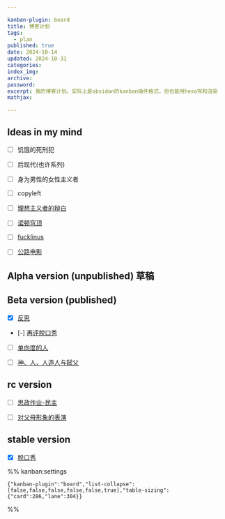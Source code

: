 ```yaml
---

kanban-plugin: board
title: 博客计划
tags:
  - plan
published: true
date: 2024-10-14
updated: 2024-10-31
categories: 
index_img: 
archive: 
password: 
excerpt: 我的博客计划。实际上是obsidan的kanban插件格式，但也能用hexo写和渲染
mathjax: 

---
```


## Ideas in my mind

- [ ] 饥饿的死刑犯
- [ ] 后现代(也许系列)
- [ ] 身为男性的女性主义者
- [ ] copyleft
- [ ] [理想主义者的辩白](/hexo/contemplation/idealist)
- [ ] [诺顿穹顶](/hexo/essays/dome)
- [ ] [fucklinus](/hexo/memo/fucklinus)
- [ ] [公路电影](/hexo/essays/road)


## Alpha version (unpublished) 草稿



## Beta version (published)

- [x] [反思](/hexo/essays/introspection)
- [-] [再评脱口秀](/hexo/essays/talkshow-patch)
- [ ] [单向度的人](/hexo/essays/one-dimensional-man)
- [ ] [神、人、人造人与弑父](/hexo/essays/replicant)


## rc version

- [ ] [思政作业-民主](/hexo/essays/democracyold)
- [ ] [对父母形象的表演](/hexo/memo/actingparents)


## stable version

- [x] [脱口秀](/hexo/essays/talkshow)




%% kanban:settings
```
{"kanban-plugin":"board","list-collapse":[false,false,false,false,false,true],"table-sizing":{"card":286,"lane":304}}
```
%%
